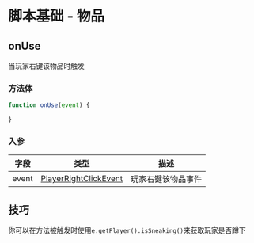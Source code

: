 # 脚本基础 - 物品
## onUse
当玩家右键该物品时触发
### 方法体
```js
function onUse(event) {

}
``` 
### 入参
|字段|类型|描述|
|--|---|--|
|event|[PlayerRightClickEvent](https://slimefun.github.io/javadocs/Slimefun4/docs/io/github/thebusybiscuit/slimefun4/api/events/PlayerRightClickEvent.html)|玩家右键该物品事件|

## 技巧
你可以在方法被触发时使用`e.getPlayer().isSneaking()`来获取玩家是否蹲下
